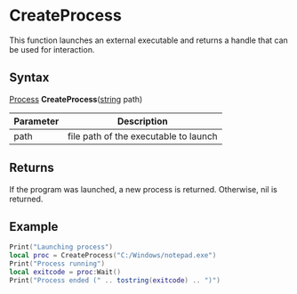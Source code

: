 # CreateProcess

This function launches an external executable and returns a handle that can be used for interaction.

## Syntax

[Process](Process.md) **CreateProcess**([string](https://www.lua.org/manual/5.4/manual.html#6.1) path)

| Parameter | Description |
|---|---|
| path | file path of the executable to launch |

## Returns

If the program was launched, a new process is returned. Otherwise, nil is returned.

## Example

```lua
Print("Launching process")
local proc = CreateProcess("C:/Windows/notepad.exe")
Print("Process running")
local exitcode = proc:Wait()
Print("Process ended (" .. tostring(exitcode) .. ")")
```
